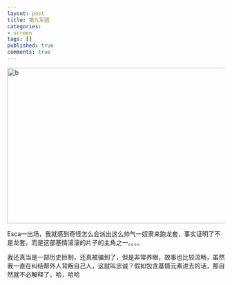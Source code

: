 ```yaml
---
layout: post
title: 第九军团
categories:
- screen
tags: []
published: true
comments: true
---
```

<p><img class="alignnone" title="b" src="http://www.nihaocg.com/UserFiles/20091231013539.jpg" alt="b" width="615" height="360" /></p>

<p>Esca一出场，我就感到奇怪怎么会派出这么帅气一奴隶来跑龙套，事实证明了不是龙套，而是这部基情滚滚的片子的主角之一。。。。</p>

<p>我还真当是一部历史巨制，还真被骗到了，但是非常养眼，故事也比较流畅，虽然我一直在纠结帮外人背叛自己人，这就叫忠诚？假如包含基情元素进去的话，那自然就不必解释了，哈，哈哈</p>
